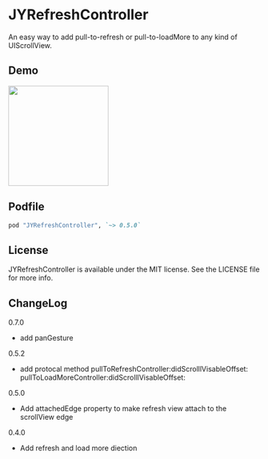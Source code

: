 JYRefreshController
===================

An easy way to add pull-to-refresh or pull-to-loadMore to any kind of UIScrollView.

## Demo

<img width="200" src="http://alvin-blog.qiniudn.com/jy_refresh_controller_demo.gif">

## Podfile

```ruby
pod "JYRefreshController", `~> 0.5.0`
```
## License

JYRefreshController is available under the MIT license. See the LICENSE file for more info.

## ChangeLog

0.7.0

- add panGesture 

0.5.2

- add protocal method  pullToRefreshController:didScrolllVisableOffset: pullToLoadMoreController:didScrolllVisableOffset:

0.5.0

- Add attachedEdge property to make refresh view attach to the scrollView edge

0.4.0

- Add refresh and load more diection

